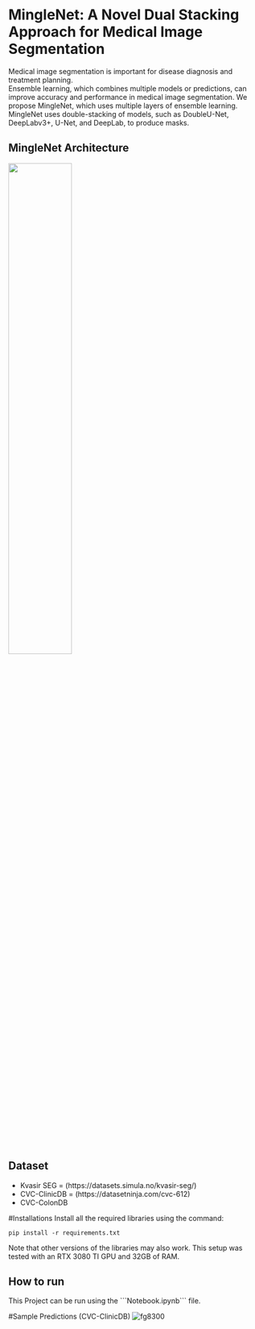<h1>MingleNet: A Novel Dual Stacking Approach for Medical Image Segmentation</h1>
Medical image segmentation is important for disease diagnosis and treatment planning. 
</br>
Ensemble learning, which combines multiple models or predictions, can improve accuracy and performance in medical image segmentation. We propose MingleNet, which uses multiple layers of ensemble learning. 
</br>
MingleNet uses double-stacking of models, such as DoubleU-Net, DeepLabv3+, U-Net, and DeepLab, to produce masks.


<h2>MingleNet Architecture</h2>
<img src="https://github.com/TheDRXu/Mingle-Net/assets/101695920/19e8c9a7-ce59-4fc8-93bd-0c098cc7022c" width=50% height=50%>

<h2>Dataset</h2>
<ul>
  <li>Kvasir SEG = (https://datasets.simula.no/kvasir-seg/)</li>
  <li>CVC-ClinicDB = (https://datasetninja.com/cvc-612)</li>
  <li>CVC-ColonDB</li>
</ul>

#Installations
Install all the required libraries using the command:
```
pip install -r requirements.txt
```
Note that other versions of the libraries may also work. This setup was tested with an RTX 3080 TI GPU and 32GB of RAM.

<h2>How to run</h2>
This Project can be run using the ```Notebook.ipynb``` file.


#Sample Predictions
(CVC-ClinicDB)
![fg8300](https://github.com/user-attachments/assets/4055f7d6-cf3b-42be-8e33-d308f46344fe)
